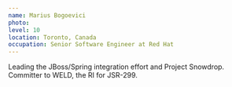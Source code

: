 ```yaml
---
name: Marius Bogoevici
photo:
level: 10
location: Toronto, Canada
occupation: Senior Software Engineer at Red Hat
---
```

Leading the JBoss/Spring integration effort and Project Snowdrop. Committer to
WELD, the RI for JSR-299.
